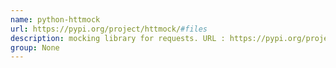 ```yaml
---
name: python-httmock
url: https://pypi.org/project/httmock/#files
description: mocking library for requests. URL : https://pypi.org/project/httmock/#files Groups : None
group: None
---
```

